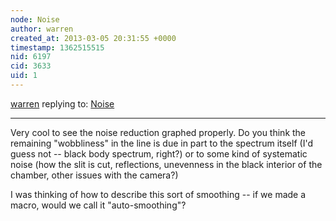 ```yaml
---
node: Noise
author: warren
created_at: 2013-03-05 20:31:55 +0000
timestamp: 1362515515
nid: 6197
cid: 3633
uid: 1
---
```




[warren](../profile/warren) replying to: [Noise](../notes/cfastie/3-4-2013/noise)

----
Very cool to see the noise reduction graphed properly. Do you think the remaining "wobbliness" in the line is due in part to the spectrum itself (I'd guess not -- black body spectrum, right?) or to some kind of systematic noise (how the slit is cut, reflections, unevenness in the black interior of the chamber, other issues with the camera?)

I was thinking of how to describe this sort of smoothing -- if we made a macro, would we call it "auto-smoothing"? 